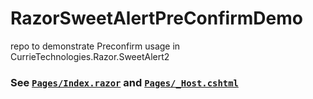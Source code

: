 # RazorSweetAlertPreConfirmDemo
repo to demonstrate Preconfirm usage in CurrieTechnologies.Razor.SweetAlert2

### See [`Pages/Index.razor`](Pages/Index.razor) and [`Pages/_Host.cshtml`](Pages/_Host.cshtml)

